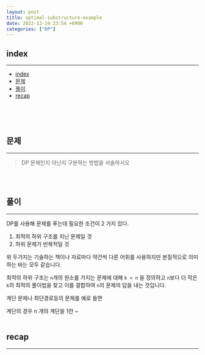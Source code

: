 ```yaml
---
layout: post
title: optimal-substructure-example
date: 2022-12-19 23:54 +0900
categories: ["DP"]
---
```

## index 
--- 
- [index](#index)
- [문제](#문제)
- [풀이](#풀이)
- [recap](#recap)

<br>
<br>
<br>
 
## 문제 
--- 
> DP 문제인지 아닌지 구분하는 방법을 서술하시오


<br>
<br>

## 풀이 
--- 
DP를 사용해 문제를 푸는데 필요한 조건이 2 가지 있다.

1. 최적의 하위 구조를 지닌 문제일 것
2. 하위 문제가 반복적일 것

위 두가지는 기술하는 책이나 자료마다 약간씩 다른 어휘를 사용하지만
본질적으로 의미하는 바는 모두 같습니다.


최적의 하위 구조는 `n`개의 원소를 가지는 문제에 대해
`k < n` 을 정의하고 `n`보다 더 작은 `k`의 최적의 풀이법을 찾고
이를 결합하여 `n`의 문제의 답을 내는 것입니다.

계단 문제나 최단경로등의 문제를 예로 들면

계단의 경우 n 개의 계단을 1칸 ~
<br>
<br>

## recap 
--- 
<br>
<br>

